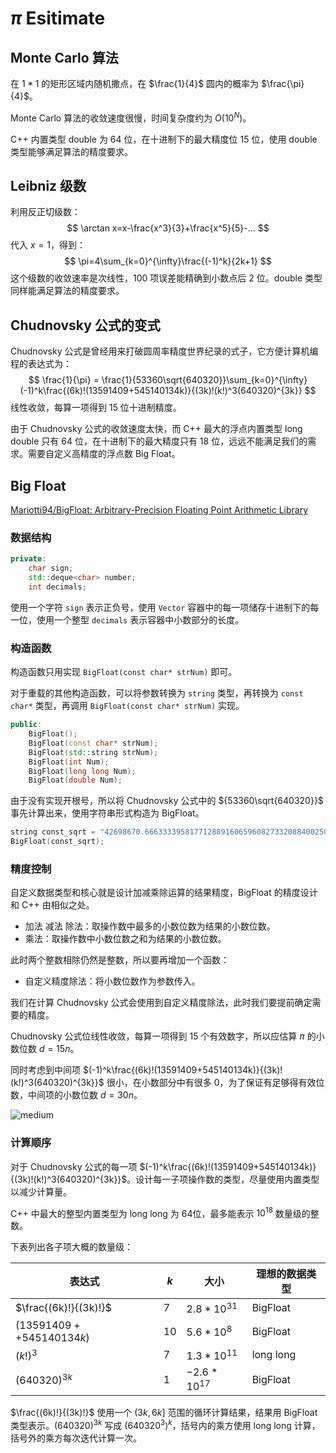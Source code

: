 # $\pi$ Esitimate


## Monte Carlo 算法

在 $1*1$ 的矩形区域内随机撒点，在 $\frac{1}{4}$  圆内的概率为 $\frac{\pi}{4}$。

Monte Carlo 算法的收敛速度很慢，时间复杂度约为 $O(10^N)$。

C++ 内置类型 double 为 64 位，在十进制下的最大精度位 15 位，使用 double 类型能够满足算法的精度要求。

## Leibniz 级数

利用反正切级数：
$$
\arctan x=x-\frac{x^3}{3}+\frac{x^5}{5}-...
$$
代入 $x=1$，得到：
$$
\pi=4\sum_{k=0}^{\infty}\frac{(-1)^k}{2k+1}
$$
这个级数的收敛速率是次线性，100 项误差能精确到小数点后 2 位。double 类型同样能满足算法的精度要求。

## Chudnovsky 公式的变式

Chudnovsky 公式是曾经用来打破圆周率精度世界纪录的式子，它方便计算机编程的表达式为：
$$
\frac{1}{\pi} = \frac{1}{53360\sqrt{640320}}\sum_{k=0}^{\infty}(-1)^k\frac{(6k)!(13591409+545140134k)}{(3k)!(k!)^3(640320)^{3k}}
$$
线性收敛，每算一项得到 15 位十进制精度。

由于 Chudnovsky 公式的收敛速度太快，而 C++ 最大的浮点内置类型 long double 只有 64 位，在十进制下的最大精度只有 18 位，远远不能满足我们的需求。需要自定义高精度的浮点数 Big Float。

## Big Float

 [Mariotti94/BigFloat: Arbitrary-Precision Floating Point Arithmetic Library](https://github.com/Mariotti94/BigFloat)

### 数据结构

```c++
private:
	char sign;
	std::deque<char> number;
	int decimals;
```

使用一个字符 `sign` 表示正负号，使用  `Vector` 容器中的每一项储存十进制下的每一位，使用一个整型 `decimals` 表示容器中小数部分的长度。

### 构造函数

构造函数只用实现 `BigFloat(const char* strNum)` 即可。

对于重载的其他构造函数，可以将参数转换为 `string` 类型，再转换为 `const char*`  类型，再调用 `BigFloat(const char* strNum)` 实现。

```c++
public:
	BigFloat();
	BigFloat(const char* strNum);
	BigFloat(std::string strNum);
	BigFloat(int Num);
	BigFloat(long long Num);
	BigFloat(double Num);
```

由于没有实现开根号，所以将 Chudnovsky 公式中的 ${53360\sqrt{640320}}$ 事先计算出来，使用字符串形式构造为 BigFloat。

```c++
string const_sqrt = "42698670.666333395817712889160659608273320884002509082800838007178852605157457594216301799911455668601345737167494080411392292736181266728193136882170582563460066798766483460795735983552333985484854583";
BigFloat(const_sqrt);
```

### 精度控制

自定义数据类型和核心就是设计加减乘除运算的结果精度，BigFloat 的精度设计和 C++ 由相似之处。

- 加法 减法 除法：取操作数中最多的小数位数为结果的小数位数。
- 乘法：取操作数中小数位数之和为结果的小数位数。

此时两个整数相除仍然是整数，所以要再增加一个函数：

- 自定义精度除法：将小数位数作为参数传入。

我们在计算 Chudnovsky 公式会使用到自定义精度除法，此时我们要提前确定需要的精度。

Chudnovsky 公式位线性收敛，每算一项得到 15 个有效数字，所以应估算 $\pi$ 的小数位数 $d=15n$。

同时考虑到中间项 $(-1)^k\frac{(6k)!(13591409+545140134k)}{(3k)!(k!)^3(640320)^{3k}}$ 很小，在小数部分中有很多 0，为了保证有足够得有效位数，中间项的小数位数 $d=30n$​。

![medium](https://s2.loli.net/2022/03/26/Bu4PicVaUpHnZIL.png)

### 计算顺序

对于 Chudnovsky 公式的每一项 $(-1)^k\frac{(6k)!(13591409+545140134k)}{(3k)!(k!)^3(640320)^{3k}}$。设计每一子项操作数的类型，尽量使用内置类型以减少计算量。

C++ 中最大的整型内置类型为 long long 为 64位，最多能表示 $10^{18}$ 数量级的整数。

下表列出各子项大概的数量级：

| 表达式                   | $k$  | 大小           | 理想的数据类型 |
| ------------------------ | ---- | -------------- | -------------- |
| $\frac{(6k)!}{(3k)!}$    | 7    | $2.8*10^{31}$  | BigFloat       |
| $(13591409++545140134k)$ | 10   | $5.6*10^8$     | BigFloat       |
| $(k!)^3$                 | 7    | $1.3*10^{11}$  | long long      |
| $(640320)^{3k}$          | 1    | $-2.6*10^{17}$ | BigFloat       |

$\frac{(6k)!}{(3k)!}$ 使用一个 $(3k,6k]$ 范围的循环计算结果，结果用 BigFloat 类型表示。$(640320)^{3k}$ 写成 $(640320^3)^k$，括号内的乘方使用 long long 计算，括号外的乘方每次迭代计算一次。 
